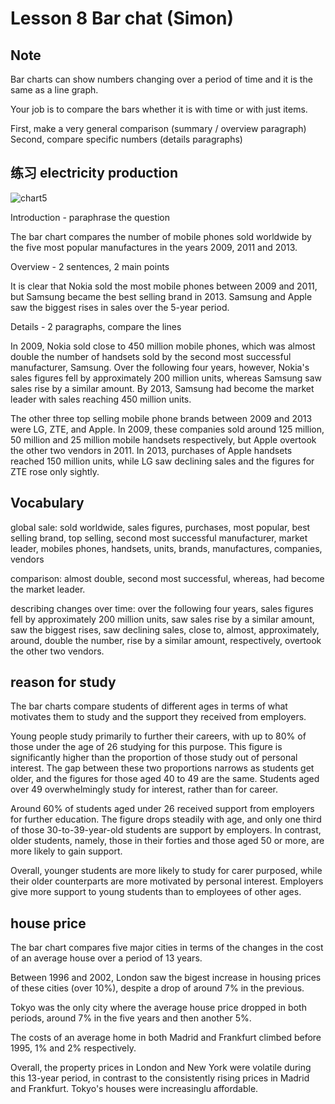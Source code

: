 # Lesson 8 Bar chat (Simon)

## Note

Bar charts can show numbers changing over a period of time and it is the same as a line graph.

Your job is to compare the bars whether it is with time or with just items.

First, make a very general comparison
(summary / overview paragraph)
Second, compare specific numbers
(details paragraphs)

## 练习 electricity production

![chart5](https://github.com/Liuhongzhi2018/LearningforIELTS/blob/main/Figures/chart5.PNG)

Introduction - paraphrase the question

The bar chart compares the number of mobile phones sold worldwide by the five most popular manufactures in the years 2009, 2011 and 2013.

Overview - 2 sentences, 2 main points

It is clear that Nokia sold the most mobile phones between 2009 and 2011, but Samsung became the best selling brand in 2013. Samsung and Apple saw the biggest rises in sales over the 5-year period.

Details - 2 paragraphs, compare the lines

In 2009, Nokia sold close to 450 million mobile phones, which was almost double the number of handsets sold by the second most successful manufacturer, Samsung. Over the following four years, however, Nokia's sales figures fell by approximately 200 million units, whereas Samsung saw sales rise by a similar amount. By 2013, Samsung had become the market leader with sales reaching 450 million units.

The other three top selling mobile phone brands between 2009 and 2013 were LG, ZTE, and Apple. In 2009, these companies sold around 125 million, 50 million and 25 million mobile handsets respectively, but Apple overtook the other two vendors in 2011. In 2013, purchases of Apple handsets reached 150 million units, while LG saw declining sales and the figures for ZTE rose only sightly.


## Vocabulary

global sale: sold worldwide, sales figures, purchases, most popular, best selling brand, top selling, second most successful manufacturer, market leader, mobiles phones, handsets, units, brands, manufactures, companies, vendors

comparison: almost double, second most successful, whereas, had become the market leader.

describing changes over time: over the following four years, sales figures fell by approximately 200 million units, saw sales rise by a similar amount, saw the biggest rises, saw declining sales, close to, almost, approximately, around, double the number, rise by a similar amount, respectively, overtook the other two vendors.

## reason for study

The bar charts compare students of different ages in terms of what motivates them to study and the support they received from employers.

Young people study primarily to further their careers, with up to 80% of those under the age of 26 studying for this purpose. This figure is significantly higher than the proportion of those study out of personal interest. The gap between these two proportions narrows as students get older, and the figures for those aged 40 to 49 are the same. Students aged over 49 overwhelmingly study for interest, rather than for career.

Around 60% of students aged under 26 received support from employers for further education. The figure drops steadily with age, and only one third of those 30-to-39-year-old students are support by employers. In contrast, older students, namely, those in their forties and those aged 50 or more, are more likely to gain support.

Overall, younger students are more likely to study for carer purposed, while their older counterparts are more motivated by personal interest. Employers give more support to young students than to employees of other ages.


## house price

The bar chart compares five major cities in terms of the changes in the cost of an average house over a period of 13 years.

Between 1996 and 2002, London saw the bigest increase in housing prices of these cities (over 10%), despite a drop of around 7% in the previous.

Tokyo was the only city where the average house price dropped in both periods, around 7% in the five years and then another 5%.

The costs of an average home in both Madrid and Frankfurt climbed before 1995, 1% and 2% respectively.

Overall, the property prices in London and New York were volatile during this 13-year period, in contrast to the consistently rising prices in Madrid and Frankfurt. Tokyo's houses were increasinglu affordable. 